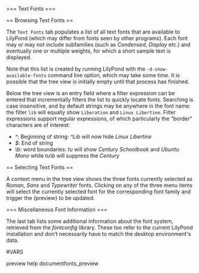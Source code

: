 === Text Fonts ===

== Browsing Text Fonts ==

The `Text Fonts` tab populates a list of all text fonts that are available to
LilyPond (which may differ from fonts seen by other programs). Each font may or
may not include subfamilies (such as *Condensed*, *Display* etc.) and eventually
one or multiple weights, for which a short sample text is displayed.

Note that this list is created by running LilyPond with the
`-d-show-available-fonts` command line option, which may take some time. It is
possible that the tree view is initially empty until that process has finished.

Below the tree view is an entry field where a filter expression can be entered
that incrementally filters the list to quickly locate fonts. Searching is case
insensitive, and by default strings may be anywhere in the font name: the filter
`lib` will equally show `Liberation` and `Linux Libertine`. Filter expressions
support regular expressions, of which particularly the “border” characters are
of interest:

* *^*: Beginning of string: *^Lib* will now hide *Linux Libertine*
* *$*: End of string
* *\b*: word boundaries: *tu* will show *Century Schoolbook* and *Ubuntu Mono*
while *tu\b* will suppress the *Century*

== Selecting Text Fonts ==

A context menu in the tree view shows the three fonts currently selected as
*Roman*, *Sans* and *Typewriter* fonts. Clicking on any of the three menu items
will select the currently selected font for the corresponding font family and
trigger the {preview} to be updated.

=== Miscellaneous Font Information ===

The last tab lists some additional information about the font system, retrieved
from the *fontconfig* library. These too refer to the current LilyPond
installation and don't necessarily have to match the desktop environment's data.

#VARS

preview help documentfonts_preview
